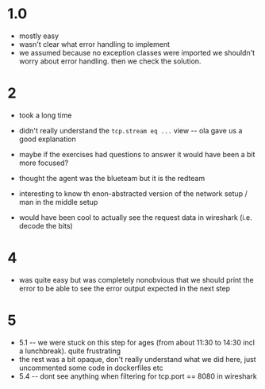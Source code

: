 # 1.0
- mostly easy
- wasn't clear what error handling to implement
- we assumed because no exception classes were imported we shouldn't worry about error handling. then we check the solution.


# 2
- took a long time
- didn't really understand the `tcp.stream eq ...` view -- ola gave us a good explanation
- maybe if the exercises had questions to answer it would have been a bit more focused?

- thought the agent was the blueteam but it is the redteam
- interesting to know th enon-abstracted version of the network setup / man in the middle setup
- would have been cool to actually see the request data in wireshark (i.e. decode the bits)

# 4
- was quite easy but was completely nonobvious that we should print the error to be able to see the error output expected in the next step

# 5
- 5.1 -- we were stuck on this step for ages (from about 11:30 to 14:30 incl a lunchbreak). quite frustrating
- the rest was a bit opaque, don't really understand what we did here, just uncommented some code in dockerfiles etc
- 5.4 -- dont see anything when filtering for tcp.port == 8080 in wireshark
